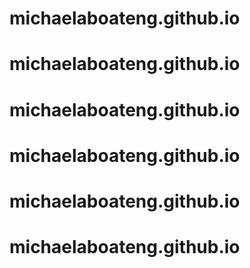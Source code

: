 # michaelaboateng.github.io
# michaelaboateng.github.io
# michaelaboateng.github.io
# michaelaboateng.github.io
# michaelaboateng.github.io
# michaelaboateng.github.io
